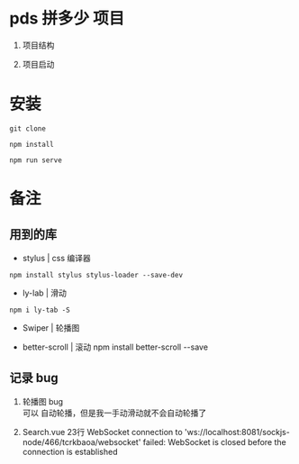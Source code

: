 # pds 拼多少 项目

1. 项目结构

2. 项目启动

# 安装

```node
git clone

npm install

npm run serve
```

# 备注

## 用到的库

- stylus | css 编译器
```node
npm install stylus stylus-loader --save-dev
```
- ly-lab | 滑动
```node
npm i ly-tab -S
```

- Swiper | 轮播图

- better-scroll | 滚动
    npm install better-scroll --save


## 记录 bug
1. 轮播图 bug  
    可以 自动轮播，但是我一手动滑动就不会自动轮播了

2. Search.vue 23行
    WebSocket connection to 'ws://localhost:8081/sockjs-node/466/tcrkbaoa/websocket' failed: WebSocket is closed before the connection is established